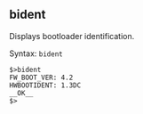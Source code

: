 ## bident

Displays bootloader identification.

Syntax: `bident`

```
$>bident
FW_BOOT_VER: 4.2
HWBOOTIDENT: 1.3DC
__OK__
$>
```